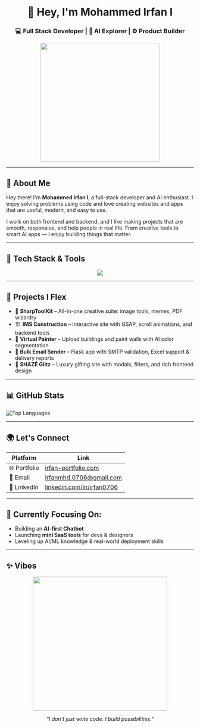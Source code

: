 <h1 align="center">🚀 Hey, I'm Mohammed Irfan I</h1>
<h3 align="center">💻 Full Stack Developer | 🧠 AI Explorer | ⚙️ Product Builder</h3>

<p align="center">
  <img src="https://i.pinimg.com/originals/47/f0/34/47f0342cec72b800463bf003eac1257e.gif" width="320" />
</p>

---

## 🧠 About Me

Hey there! I'm **Mohammed Irfan I**, a full-stack developer and AI enthusiast. I enjoy solving problems using code and love creating websites and apps that are useful, modern, and easy to use.

I work on both frontend and backend, and I like making projects that are smooth, responsive, and help people in real life. From creative tools to smart AI apps — I enjoy building things that matter.


---

## 🔧 Tech Stack & Tools

<p align="center">
  <img src="https://skillicons.dev/icons?i=html,css,js,ts,react,tailwind,nodejs,python,firebase,git,github,vscode" />
</p>

---

## 💼 Projects I Flex

- 🎨 **SharpToolKit** – All-in-one creative suite: image tools, memes, PDF wizardry
- 🏗 **IMS Construction** – Interactive site with GSAP, scroll animations, and backend tools
- 🌈 **Virtual Painter** – Upload buildings and paint walls with AI color segmentation
- 💌 **Bulk Email Sender** – Flask app with SMTP validation, Excel support & delivery reports
- 🎁 **SHAZÉ Glitz** – Luxury gifting site with modals, filters, and rich frontend design


---

## 📊 GitHub Stats

<p align="left">
  <img src="https://github-readme-stats.vercel.app/api/top-langs/?username=Mohd-0706&layout=compact&theme=tokyonight&hide_border=true" alt="Top Languages" />
</p>

---

## 🌍 Let's Connect

| Platform | Link |
|----------|------|
| 🌐 Portfolio | [irfan-portfolio.com](https://your-portfolio.com) |
| 📨 Email | [irfanmhd.0706@gmail.com](mailto:irfanmhd.0706@gmail.com) |
| 🔗 LinkedIn | [linkedin.com/in/irfan0706](https://www.linkedin.com/in/mohammed-irfan-93a352341/) |



---


## 🎯 Currently Focusing On:

- Building an **AI-first Chatbot**
- Launching **mini SaaS tools** for devs & designers
- Leveling up AI/ML knowledge & real-world deployment skills

---

## ✨ Vibes

<p align="center">
  <img src="https://media.giphy.com/media/qgQUggAC3Pfv687qPC/giphy.gif" width="360" />
</p>

<p align="center"><i>"I don't just write code. I build possibilities."</i></p>

